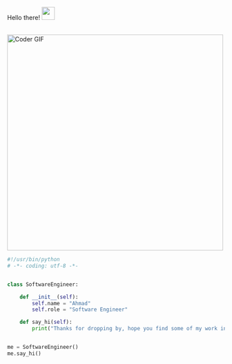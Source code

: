 
  Hello there! <img src="https://user-images.githubusercontent.com/42378118/110234147-e3259600-7f4e-11eb-95be-0c4047144dea.gif" width="30">

  <br>
    <img src="https://media.giphy.com/media/SWoSkN6DxTszqIKEqv/giphy.gif" alt="Coder GIF" width="500">



```python
#!/usr/bin/python
# -*- coding: utf-8 -*-


class SoftwareEngineer:

    def __init__(self):
        self.name = "Ahmad"
        self.role = "Software Engineer"

    def say_hi(self):
        print("Thanks for dropping by, hope you find some of my work interesting.")


me = SoftwareEngineer()
me.say_hi()
```




